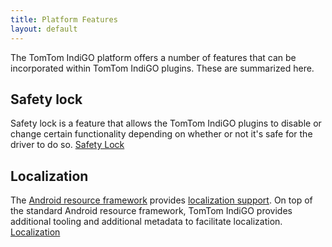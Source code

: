 ```yaml
---
title: Platform Features
layout: default
---
```


The TomTom IndiGO platform offers a number of features that can be incorporated within TomTom IndiGO
plugins. These are summarized here.

## Safety lock

Safety lock is a feature that allows the TomTom IndiGO plugins to disable or change certain
functionality depending on whether or not it's safe for the driver to do so.
[Safety Lock](/tomtom-indigo/documentation/development/platform-features/safety-lock)

## Localization

The [Android resource framework](https://developer.android.com/guide/topics/resources/providing-resources)
provides [localization support](https://developer.android.com/guide/topics/resources/localization).
On top of the standard Android resource framework, TomTom IndiGO provides additional tooling and
additional metadata to facilitate localization.
[Localization](/tomtom-indigo/documentation/development/platform-features/localization)
